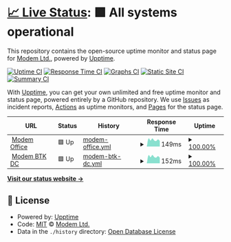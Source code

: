 # [📈 Live Status](https://uptime.modem.by): <!--live status--> **🟩 All systems operational**

This repository contains the open-source uptime monitor and status page for [Modem Ltd.](https://modem.by), powered by [Upptime](https://github.com/upptime/upptime).

[![Uptime CI](https://github.com/nvpmodem/uptime/workflows/Uptime%20CI/badge.svg)](https://github.com/nvpmodem/uptime/actions?query=workflow%3A%22Uptime+CI%22)
[![Response Time CI](https://github.com/nvpmodem/uptime/workflows/Response%20Time%20CI/badge.svg)](https://github.com/nvpmodem/uptime/actions?query=workflow%3A%22Response+Time+CI%22)
[![Graphs CI](https://github.com/nvpmodem/uptime/workflows/Graphs%20CI/badge.svg)](https://github.com/nvpmodem/uptime/actions?query=workflow%3A%22Graphs+CI%22)
[![Static Site CI](https://github.com/nvpmodem/uptime/workflows/Static%20Site%20CI/badge.svg)](https://github.com/nvpmodem/uptime/actions?query=workflow%3A%22Static+Site+CI%22)
[![Summary CI](https://github.com/nvpmodem/uptime/workflows/Summary%20CI/badge.svg)](https://github.com/nvpmodem/uptime/actions?query=workflow%3A%22Summary+CI%22)

With [Upptime](https://upptime.js.org), you can get your own unlimited and free uptime monitor and status page, powered entirely by a GitHub repository. We use [Issues](https://github.com/nvpmodem/uptime/issues) as incident reports, [Actions](https://github.com/nvpmodem/uptime/actions) as uptime monitors, and [Pages](https://uptime.modem.by) for the status page.

<!--start: status pages-->
<!-- This summary is generated by Upptime (https://github.com/upptime/upptime) -->
<!-- Do not edit this manually, your changes will be overwritten -->
<!-- prettier-ignore -->
| URL | Status | History | Response Time | Uptime |
| --- | ------ | ------- | ------------- | ------ |
| <img alt="" src="https://icons.duckduckgo.com/ip3/null.ico" height="13"> [Modem Office](82.209.214.82) | 🟩 Up | [modem-office.yml](https://github.com/nvpmodem/uptime/commits/HEAD/history/modem-office.yml) | <details><summary><img alt="Response time graph" src="./graphs/modem-office/response-time-week.png" height="20"> 149ms</summary><br><a href="https://nvpmodem.github.io/uptime/history/modem-office"><img alt="Response time 147" src="https://img.shields.io/endpoint?url=https%3A%2F%2Fraw.githubusercontent.com%2Fnvpmodem%2Fuptime%2FHEAD%2Fapi%2Fmodem-office%2Fresponse-time.json"></a><br><a href="https://nvpmodem.github.io/uptime/history/modem-office"><img alt="24-hour response time 169" src="https://img.shields.io/endpoint?url=https%3A%2F%2Fraw.githubusercontent.com%2Fnvpmodem%2Fuptime%2FHEAD%2Fapi%2Fmodem-office%2Fresponse-time-day.json"></a><br><a href="https://nvpmodem.github.io/uptime/history/modem-office"><img alt="7-day response time 149" src="https://img.shields.io/endpoint?url=https%3A%2F%2Fraw.githubusercontent.com%2Fnvpmodem%2Fuptime%2FHEAD%2Fapi%2Fmodem-office%2Fresponse-time-week.json"></a><br><a href="https://nvpmodem.github.io/uptime/history/modem-office"><img alt="30-day response time 147" src="https://img.shields.io/endpoint?url=https%3A%2F%2Fraw.githubusercontent.com%2Fnvpmodem%2Fuptime%2FHEAD%2Fapi%2Fmodem-office%2Fresponse-time-month.json"></a><br><a href="https://nvpmodem.github.io/uptime/history/modem-office"><img alt="1-year response time 148" src="https://img.shields.io/endpoint?url=https%3A%2F%2Fraw.githubusercontent.com%2Fnvpmodem%2Fuptime%2FHEAD%2Fapi%2Fmodem-office%2Fresponse-time-year.json"></a></details> | <details><summary><a href="https://nvpmodem.github.io/uptime/history/modem-office">100.00%</a></summary><a href="https://nvpmodem.github.io/uptime/history/modem-office"><img alt="All-time uptime 99.34%" src="https://img.shields.io/endpoint?url=https%3A%2F%2Fraw.githubusercontent.com%2Fnvpmodem%2Fuptime%2FHEAD%2Fapi%2Fmodem-office%2Fuptime.json"></a><br><a href="https://nvpmodem.github.io/uptime/history/modem-office"><img alt="24-hour uptime 100.00%" src="https://img.shields.io/endpoint?url=https%3A%2F%2Fraw.githubusercontent.com%2Fnvpmodem%2Fuptime%2FHEAD%2Fapi%2Fmodem-office%2Fuptime-day.json"></a><br><a href="https://nvpmodem.github.io/uptime/history/modem-office"><img alt="7-day uptime 100.00%" src="https://img.shields.io/endpoint?url=https%3A%2F%2Fraw.githubusercontent.com%2Fnvpmodem%2Fuptime%2FHEAD%2Fapi%2Fmodem-office%2Fuptime-week.json"></a><br><a href="https://nvpmodem.github.io/uptime/history/modem-office"><img alt="30-day uptime 99.90%" src="https://img.shields.io/endpoint?url=https%3A%2F%2Fraw.githubusercontent.com%2Fnvpmodem%2Fuptime%2FHEAD%2Fapi%2Fmodem-office%2Fuptime-month.json"></a><br><a href="https://nvpmodem.github.io/uptime/history/modem-office"><img alt="1-year uptime 99.11%" src="https://img.shields.io/endpoint?url=https%3A%2F%2Fraw.githubusercontent.com%2Fnvpmodem%2Fuptime%2FHEAD%2Fapi%2Fmodem-office%2Fuptime-year.json"></a></details>
| <img alt="" src="https://icons.duckduckgo.com/ip3/null.ico" height="13"> [Modem BTK DC](86.57.246.42) | 🟩 Up | [modem-btk-dc.yml](https://github.com/nvpmodem/uptime/commits/HEAD/history/modem-btk-dc.yml) | <details><summary><img alt="Response time graph" src="./graphs/modem-btk-dc/response-time-week.png" height="20"> 152ms</summary><br><a href="https://nvpmodem.github.io/uptime/history/modem-btk-dc"><img alt="Response time 148" src="https://img.shields.io/endpoint?url=https%3A%2F%2Fraw.githubusercontent.com%2Fnvpmodem%2Fuptime%2FHEAD%2Fapi%2Fmodem-btk-dc%2Fresponse-time.json"></a><br><a href="https://nvpmodem.github.io/uptime/history/modem-btk-dc"><img alt="24-hour response time 173" src="https://img.shields.io/endpoint?url=https%3A%2F%2Fraw.githubusercontent.com%2Fnvpmodem%2Fuptime%2FHEAD%2Fapi%2Fmodem-btk-dc%2Fresponse-time-day.json"></a><br><a href="https://nvpmodem.github.io/uptime/history/modem-btk-dc"><img alt="7-day response time 152" src="https://img.shields.io/endpoint?url=https%3A%2F%2Fraw.githubusercontent.com%2Fnvpmodem%2Fuptime%2FHEAD%2Fapi%2Fmodem-btk-dc%2Fresponse-time-week.json"></a><br><a href="https://nvpmodem.github.io/uptime/history/modem-btk-dc"><img alt="30-day response time 149" src="https://img.shields.io/endpoint?url=https%3A%2F%2Fraw.githubusercontent.com%2Fnvpmodem%2Fuptime%2FHEAD%2Fapi%2Fmodem-btk-dc%2Fresponse-time-month.json"></a><br><a href="https://nvpmodem.github.io/uptime/history/modem-btk-dc"><img alt="1-year response time 149" src="https://img.shields.io/endpoint?url=https%3A%2F%2Fraw.githubusercontent.com%2Fnvpmodem%2Fuptime%2FHEAD%2Fapi%2Fmodem-btk-dc%2Fresponse-time-year.json"></a></details> | <details><summary><a href="https://nvpmodem.github.io/uptime/history/modem-btk-dc">100.00%</a></summary><a href="https://nvpmodem.github.io/uptime/history/modem-btk-dc"><img alt="All-time uptime 99.60%" src="https://img.shields.io/endpoint?url=https%3A%2F%2Fraw.githubusercontent.com%2Fnvpmodem%2Fuptime%2FHEAD%2Fapi%2Fmodem-btk-dc%2Fuptime.json"></a><br><a href="https://nvpmodem.github.io/uptime/history/modem-btk-dc"><img alt="24-hour uptime 100.00%" src="https://img.shields.io/endpoint?url=https%3A%2F%2Fraw.githubusercontent.com%2Fnvpmodem%2Fuptime%2FHEAD%2Fapi%2Fmodem-btk-dc%2Fuptime-day.json"></a><br><a href="https://nvpmodem.github.io/uptime/history/modem-btk-dc"><img alt="7-day uptime 100.00%" src="https://img.shields.io/endpoint?url=https%3A%2F%2Fraw.githubusercontent.com%2Fnvpmodem%2Fuptime%2FHEAD%2Fapi%2Fmodem-btk-dc%2Fuptime-week.json"></a><br><a href="https://nvpmodem.github.io/uptime/history/modem-btk-dc"><img alt="30-day uptime 100.00%" src="https://img.shields.io/endpoint?url=https%3A%2F%2Fraw.githubusercontent.com%2Fnvpmodem%2Fuptime%2FHEAD%2Fapi%2Fmodem-btk-dc%2Fuptime-month.json"></a><br><a href="https://nvpmodem.github.io/uptime/history/modem-btk-dc"><img alt="1-year uptime 99.65%" src="https://img.shields.io/endpoint?url=https%3A%2F%2Fraw.githubusercontent.com%2Fnvpmodem%2Fuptime%2FHEAD%2Fapi%2Fmodem-btk-dc%2Fuptime-year.json"></a></details>

<!--end: status pages-->

[**Visit our status website →**](https://uptime.modem.by)

## 📄 License

- Powered by: [Upptime](https://github.com/upptime/upptime)
- Code: [MIT](./LICENSE) © [Modem Ltd.](https://modem.by)
- Data in the `./history` directory: [Open Database License](https://opendatacommons.org/licenses/odbl/1-0/)
